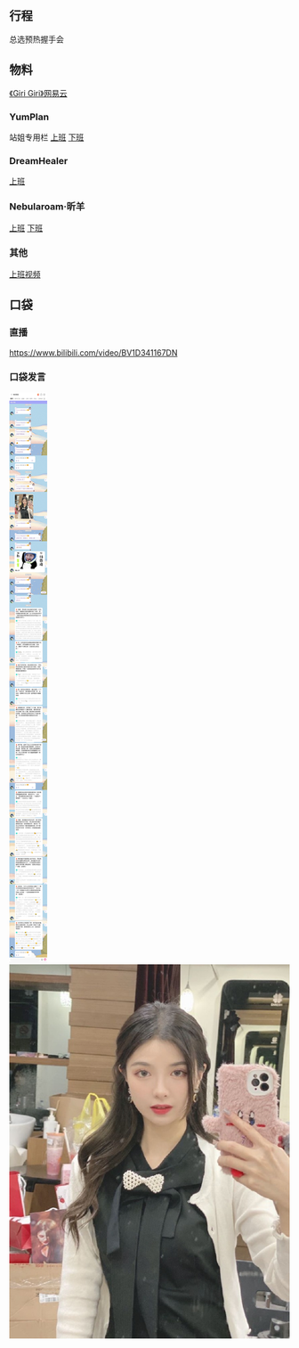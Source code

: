 ## 行程
总选预热握手会

## 物料
[《Giri Giri》网易云](https://music.163.com/#/song?id=1865305744)

### YumPlan
站姐专用栏
[上班](https://weibo.com/7335378002/KriKX6HMH)
[下班](https://weibo.com/7335378002/Krkyd7Zc7)
### DreamHealer
[上班](https://weibo.com/6375088879/KriRHhdAp?type=comment#_rnd1627801379049)
### Nebularoam·昕羊
[上班](https://weibo.com/7584954147/KriNZAOyD)
[下班](https://weibo.com/7584954147/KrkNqyPxr)
### 其他
[上班视频](https://weibo.com/1701598311/KriF6dFzV)

## 口袋
### 直播
https://www.bilibili.com/video/BV1D341167DN
### 口袋发言
![口袋发言](./pocket48/imgs/messages.jpeg)<br>
![口袋图片](./pocket48/imgs/P1.jpeg)<br>